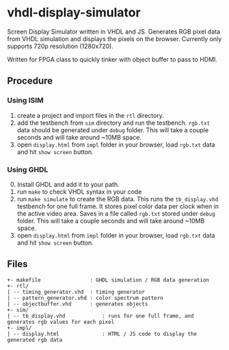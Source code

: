 # vhdl-display-simulator

Screen Display Simulator written in VHDL and JS. Generates RGB pixel data from VHDL simulation and displays the pixels on the browser. Currently only supports 720p resolution (1280x720). 

Written for FPGA class to quickly tinker with object buffer to pass to HDMI.

## Procedure 

### Using ISIM

1. create a project and import files in the `rtl` directory. 
2. add the testbench from `sim` directory and run the testbench. `rgb.txt` data should be generated under `debug` folder. This will take a couple seconds and will take around ~10MB space.
3. open `display.html` from `impl` folder in your browser, load `rgb.txt` data and hit `show screen` button.

### Using GHDL

0. Install GHDL and add it to your path.
1. run `make` to check VHDL syntax in your code
2. run `make simulate` to create the RGB data. This runs the `tb_display.vhd` testbench for one full frame. It stores pixel color data per clock when in the active video area. Saves in a file called `rgb.txt` stored under `debug` folder. This will take a couple seconds and will take around ~10MB space.
3. open `display.html` from `impl` folder in your browser, load `rgb.txt` data and hit `show screen` button.

## Files

```
+- makefile                : GHDL simulation / RGB data generation
+- rtl/
| -- timing_generator.vhd  : timing generator
| -- pattern_generator.vhd : color spectrum pattern
| -- objectbuffer.vhd      : generates objects
+- sim/
| -- tb_display.vhd            : runs for one full frame, and generates rgb values for each pixel
+- impl/
| -- display.html              : HTML / JS code to display the generated rgb data
```
